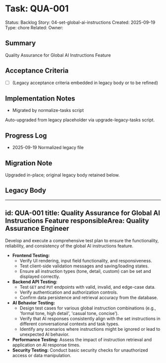 # Task: QUA-001
Status: Backlog
Story: 04-set-global-ai-instructions
Created: 2025-09-19
Type: chore
Related:
Owner:

## Summary
Quality Assurance for Global AI Instructions Feature

## Acceptance Criteria
- [ ] (Legacy acceptance criteria embedded in legacy body or to be refined)

## Implementation Notes
- Migrated by normalize-tasks script

Auto-upgraded from legacy placeholder via upgrade-legacy-tasks script.

## Progress Log
- 2025-09-19 Normalized legacy file

## Migration Note
Upgraded in-place; original legacy body retained below.

## Legacy Body
---
id: QUA-001
title: Quality Assurance for Global AI Instructions Feature
responsibleArea: Quality Assurance Engineer
---
Develop and execute a comprehensive test plan to ensure the functionality, reliability, and consistency of the global AI instructions feature.
*   **Frontend Testing:**
    *   Verify UI rendering, input field functionality, and responsiveness.
    *   Test client-side validation messages and saving/loading states.
    *   Ensure all instruction types (tone, detail, custom) can be set and displayed correctly.
*   **Backend API Testing:**
    *   Test `GET` and `PUT` endpoints with valid, invalid, and edge-case data.
    *   Verify authentication and authorization controls.
    *   Confirm data persistence and retrieval accuracy from the database.
*   **AI Behavior Testing:**
    *   Design test cases for various global instruction combinations (e.g., 'formal tone, high detail', 'casual tone, concise').
    *   Verify that AI responses consistently align with the set instructions in different conversational contexts and task types.
    *   Identify any scenarios where instructions might be ignored or lead to unexpected AI behavior.
*   **Performance Testing:** Assess the impact of instruction retrieval and application on AI response times.
*   **Security Testing:** Conduct basic security checks for unauthorized access or data manipulation.